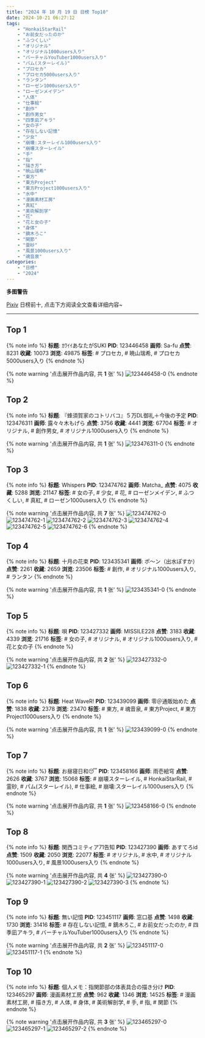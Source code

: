 ```yaml
---
title: "2024 年 10 月 19 日 日榜 Top10"
date: 2024-10-21 06:27:12
tags:
    - "HonkaiStarRail"
    - "お前女だったのか"
    - "ふつくしい"
    - "オリジナル"
    - "オリジナル1000users入り"
    - "バーチャルYouTuber1000users入り"
    - "パム(スターレイル)"
    - "プロセカ"
    - "プロセカ5000users入り"
    - "ランタン"
    - "ローゼン1000users入り"
    - "ローゼンメイデン"
    - "人体"
    - "仕事絵"
    - "創作"
    - "創作男女"
    - "四季凪アキラ"
    - "女の子"
    - "存在しない記憶"
    - "少女"
    - "崩壊:スターレイル1000users入り"
    - "崩壊スターレイル"
    - "手"
    - "指"
    - "描き方"
    - "暁山瑞希"
    - "東方"
    - "東方Project"
    - "東方Project1000users入り"
    - "水中"
    - "漫画素材工房"
    - "真紅"
    - "美術解剖学"
    - "花"
    - "花と女の子"
    - "身体"
    - "鏑木ろこ"
    - "関節"
    - "霊砂"
    - "風景1000users入り"
    - "魂音泉"
categories:
    - "日榜"
    - "2024"
---
```


<i class="fa fa-triangle-exclamation"></i>**多图警告**<i class="fa fa-triangle-exclamation"></i>

[Pixiv](https://www.pixiv.net/) 日榜前十, 点击下方阅读全文查看详细内容~

<!-- more -->

---

## Top 1

{% note info %}
**标题**: ｶﾜｲｲあなたがSUKI
**PID**: 123446458 **画师**: Sa-fu
**点赞**: 8231 **收藏**: 10073 **浏览**: 49875
**标签**: # プロセカ, # 暁山瑞希, # プロセカ5000users入り
{% endnote %}

{% note warning '点击展开作品内容, 共 **1** 张' %}
![123446458-0](https://i.pixiv.re/img-original/img/2024/10/18/18/14/42/123446458_p0.jpg)
{% endnote %}

## Top 2

{% note info %}
**标题**: 『蜂須賀家のコトリバコ』５万DL御礼＋今後の予定
**PID**: 123476311 **画师**: 露々々木もげら
**点赞**: 3756 **收藏**: 4441 **浏览**: 67704
**标签**: # オリジナル, # 創作男女, # オリジナル1000users入り
{% endnote %}

{% note warning '点击展开作品内容, 共 **1** 张' %}
![123476311-0](https://i.pixiv.re/img-original/img/2024/10/19/16/02/30/123476311_p0.jpg)
{% endnote %}

## Top 3

{% note info %}
**标题**: Whispers
**PID**: 123474762 **画师**: Matcha_
**点赞**: 4075 **收藏**: 5288 **浏览**: 21147
**标签**: # 女の子, # 少女, # 花, # ローゼンメイデン, # ふつくしい, # 真紅, # ローゼン1000users入り
{% endnote %}

{% note warning '点击展开作品内容, 共 **7** 张' %}
![123474762-0](https://i.pixiv.re/img-original/img/2024/10/19/14/53/37/123474762_p0.jpg)
![123474762-1](https://i.pixiv.re/img-original/img/2024/10/19/14/53/37/123474762_p1.jpg)
![123474762-2](https://i.pixiv.re/img-original/img/2024/10/19/14/53/37/123474762_p2.jpg)
![123474762-3](https://i.pixiv.re/img-original/img/2024/10/19/14/53/37/123474762_p3.jpg)
![123474762-4](https://i.pixiv.re/img-original/img/2024/10/19/14/53/37/123474762_p4.jpg)
![123474762-5](https://i.pixiv.re/img-original/img/2024/10/19/14/53/37/123474762_p5.jpg)
![123474762-6](https://i.pixiv.re/img-original/img/2024/10/19/14/53/37/123474762_p6.jpg)
{% endnote %}

## Top 4

{% note info %}
**标题**: 十月の花束
**PID**: 123435341 **画师**: ポ～ン（出水ぽすか）
**点赞**: 2261 **收藏**: 2659 **浏览**: 23506
**标签**: # 創作, # オリジナル1000users入り, # ランタン
{% endnote %}

{% note warning '点击展开作品内容, 共 **1** 张' %}
![123435341-0](https://i.pixiv.re/img-original/img/2024/10/18/07/30/02/123435341_p0.jpg)
{% endnote %}

## Top 5

{% note info %}
**标题**: 唄
**PID**: 123427332 **画师**: MISSILE228
**点赞**: 3183 **收藏**: 4339 **浏览**: 21716
**标签**: # 女の子, # オリジナル, # オリジナル1000users入り, # 花と女の子
{% endnote %}

{% note warning '点击展开作品内容, 共 **2** 张' %}
![123427332-0](https://i.pixiv.re/img-original/img/2024/10/18/00/00/52/123427332_p0.jpg)
![123427332-1](https://i.pixiv.re/img-original/img/2024/10/18/00/00/52/123427332_p1.jpg)
{% endnote %}

## Top 6

{% note info %}
**标题**: Heat WaveR!
**PID**: 123439099 **画师**: 零＠通販始めた
**点赞**: 1838 **收藏**: 2378 **浏览**: 23470
**标签**: # 東方, # 魂音泉, # 東方Project, # 東方Project1000users入り
{% endnote %}

{% note warning '点击展开作品内容, 共 **1** 张' %}
![123439099-0](https://i.pixiv.re/img-original/img/2024/10/18/12/00/07/123439099_p0.jpg)
{% endnote %}

## Top 7

{% note info %}
**标题**: お昼寝日和😴
**PID**: 123458166 **画师**: 雨壱絵穹
**点赞**: 2626 **收藏**: 3767 **浏览**: 15068
**标签**: # 崩壊スターレイル, # HonkaiStarRail, # 霊砂, # パム(スターレイル), # 仕事絵, # 崩壊:スターレイル1000users入り
{% endnote %}

{% note warning '点击展开作品内容, 共 **1** 张' %}
![123458166-0](https://i.pixiv.re/img-original/img/2024/10/19/00/00/17/123458166_p0.png)
{% endnote %}

## Top 8

{% note info %}
**标题**: 関西コミティア71告知
**PID**: 123427390 **画师**: あすてろid
**点赞**: 1509 **收藏**: 2050 **浏览**: 22077
**标签**: # オリジナル, # 水中, # オリジナル1000users入り, # 風景1000users入り
{% endnote %}

{% note warning '点击展开作品内容, 共 **4** 张' %}
![123427390-0](https://i.pixiv.re/img-original/img/2024/10/18/00/01/18/123427390_p0.jpg)
![123427390-1](https://i.pixiv.re/img-original/img/2024/10/18/00/01/18/123427390_p1.jpg)
![123427390-2](https://i.pixiv.re/img-original/img/2024/10/18/00/01/18/123427390_p2.jpg)
![123427390-3](https://i.pixiv.re/img-original/img/2024/10/18/00/01/18/123427390_p3.jpg)
{% endnote %}

## Top 9

{% note info %}
**标题**: 無い記憶
**PID**: 123451117 **画师**: 窓口基
**点赞**: 1498 **收藏**: 1730 **浏览**: 31416
**标签**: # 存在しない記憶, # 鏑木ろこ, # お前女だったのか, # 四季凪アキラ, # バーチャルYouTuber1000users入り
{% endnote %}

{% note warning '点击展开作品内容, 共 **2** 张' %}
![123451117-0](https://i.pixiv.re/img-original/img/2024/10/18/22/16/00/123451117_p0.png)
![123451117-1](https://i.pixiv.re/img-original/img/2024/10/18/22/16/00/123451117_p1.png)
{% endnote %}

## Top 10

{% note info %}
**标题**: 個人メモ：指関節部の体表具合の描き分け
**PID**: 123465297 **画师**: 漫画素材工房
**点赞**: 962 **收藏**: 1346 **浏览**: 14525
**标签**: # 漫画素材工房, # 描き方, # 人体, # 身体, # 美術解剖学, # 手, # 指, # 関節
{% endnote %}

{% note warning '点击展开作品内容, 共 **3** 张' %}
![123465297-0](https://i.pixiv.re/img-original/img/2024/10/19/06/00/08/123465297_p0.jpg)
![123465297-1](https://i.pixiv.re/img-original/img/2024/10/19/06/00/08/123465297_p1.jpg)
![123465297-2](https://i.pixiv.re/img-original/img/2024/10/19/06/00/08/123465297_p2.jpg)
{% endnote %}
